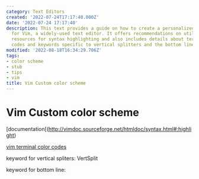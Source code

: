 ```yaml
---
category: Text Editors
created: '2022-07-24T17:17:40.000Z'
date: '2022-07-24 17:17:40'
description: This text provides a guide on how to create a personalized color scheme
  for Vim, a widely-used text editor. It offers recommendations on utilizing documentation
  resources for syntax highlighting and also includes details about terminal color
  codes and keywords specific to vertical splitters and the bottom line in Vim.
modified: '2022-08-18T16:34:29.706Z'
tags:
- color scheme
- stub
- tips
- vim
title: Vim Custom color scheme
---
```


# Vim Custom color scheme

[documentation[(http://vimdoc.sourceforge.net/htmldoc/syntax.html#:highlight)

[vim terminal color codes](https://www.ditig.com/256-colors-cheat-sheet)

keyword for vertical spliters:
VertSplit

keyword for bottom line:
